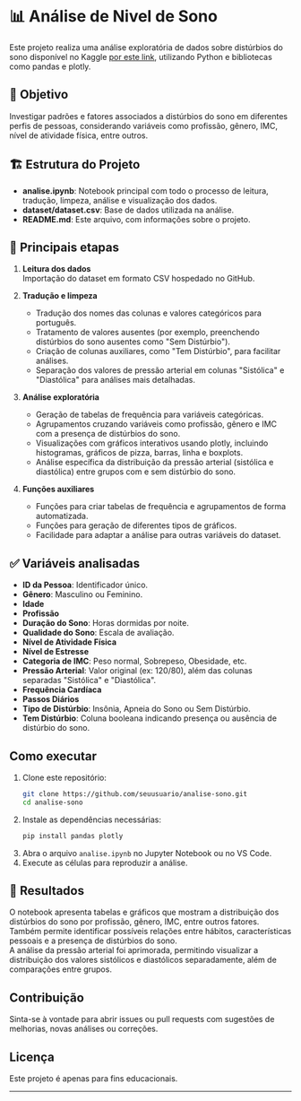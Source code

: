 # 📊 Análise de Nivel de Sono

Este projeto realiza uma análise exploratória de dados sobre distúrbios do sono disponível no Kaggle [por este link](https://www.kaggle.com/datasets/uom190346a/sleep-health-and-lifestyle-dataset), utilizando Python e bibliotecas como pandas e plotly.

## 🎯 Objetivo

Investigar padrões e fatores associados a distúrbios do sono em diferentes perfis de pessoas, considerando variáveis como profissão, gênero, IMC, nível de atividade física, entre outros.

## 🏗️ Estrutura do Projeto

- **analise.ipynb**: Notebook principal com todo o processo de leitura, tradução, limpeza, análise e visualização dos dados.
- **dataset/dataset.csv**: Base de dados utilizada na análise.
- **README.md**: Este arquivo, com informações sobre o projeto.

## 📒 Principais etapas

1. **Leitura dos dados**  
   Importação do dataset em formato CSV hospedado no GitHub.

2. **Tradução e limpeza**  
   - Tradução dos nomes das colunas e valores categóricos para português.
   - Tratamento de valores ausentes (por exemplo, preenchendo distúrbios do sono ausentes como "Sem Distúrbio").
   - Criação de colunas auxiliares, como "Tem Distúrbio", para facilitar análises.
   - Separação dos valores de pressão arterial em colunas "Sistólica" e "Diastólica" para análises mais detalhadas.

3. **Análise exploratória**  
   - Geração de tabelas de frequência para variáveis categóricas.
   - Agrupamentos cruzando variáveis como profissão, gênero e IMC com a presença de distúrbios do sono.
   - Visualizações com gráficos interativos usando plotly, incluindo histogramas, gráficos de pizza, barras, linha e boxplots.
   - Análise específica da distribuição da pressão arterial (sistólica e diastólica) entre grupos com e sem distúrbio do sono.

4. **Funções auxiliares**  
   - Funções para criar tabelas de frequência e agrupamentos de forma automatizada.
   - Funções para geração de diferentes tipos de gráficos.
   - Facilidade para adaptar a análise para outras variáveis do dataset.

## ✅ Variáveis analisadas

- **ID da Pessoa**: Identificador único.
- **Gênero**: Masculino ou Feminino.
- **Idade**
- **Profissão**
- **Duração do Sono**: Horas dormidas por noite.
- **Qualidade do Sono**: Escala de avaliação.
- **Nível de Atividade Física**
- **Nível de Estresse**
- **Categoria de IMC**: Peso normal, Sobrepeso, Obesidade, etc.
- **Pressão Arterial**: Valor original (ex: 120/80), além das colunas separadas "Sistólica" e "Diastólica".
- **Frequência Cardíaca**
- **Passos Diários**
- **Tipo de Distúrbio**: Insônia, Apneia do Sono ou Sem Distúrbio.
- **Tem Distúrbio**: Coluna booleana indicando presença ou ausência de distúrbio do sono.

## Como executar

1. Clone este repositório:
   ```bash
   git clone https://github.com/seuusuario/analise-sono.git
   cd analise-sono
   ```
2. Instale as dependências necessárias:
   ```bash
   pip install pandas plotly
   ```
3. Abra o arquivo `analise.ipynb` no Jupyter Notebook ou no VS Code.
4. Execute as células para reproduzir a análise.

## 📌 Resultados

O notebook apresenta tabelas e gráficos que mostram a distribuição dos distúrbios do sono por profissão, gênero, IMC, entre outros fatores.  
Também permite identificar possíveis relações entre hábitos, características pessoais e a presença de distúrbios do sono.  
A análise da pressão arterial foi aprimorada, permitindo visualizar a distribuição dos valores sistólicos e diastólicos separadamente, além de comparações entre grupos.

## Contribuição

Sinta-se à vontade para abrir issues ou pull requests com sugestões de melhorias, novas análises ou correções.

## Licença

Este projeto é apenas para fins educacionais.

---